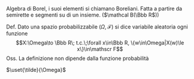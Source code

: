 Algebra di Borel, i suoi elementi si chiamano Boreliani. Fatta a partire da semirette e segmenti su di un insieme. ($\mathcal B(\Bbb R$))

Def. Dato una spazio probabilizzabile $(\Omega,\mathscr F)$ si dice variabile aleatoria ogni funzione $$X:\Omega\to \Bbb R\; t.c.\;\forall x\in\Bbb R, \{w\in\Omega|X(w)\le x\}\in\mathscr F$$
Oss. La definizione non dipende dalla funzione probabilità

$\uset{\tilde}{\Omega}$     